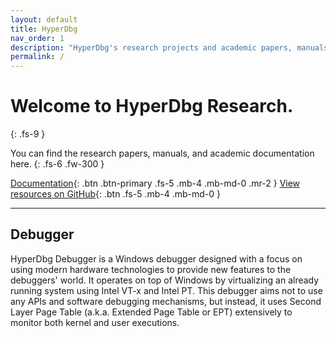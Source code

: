 ```yaml
---
layout: default
title: HyperDbg
nav_order: 1
description: "HyperDbg's research projects and academic papers, manuals, documents."
permalink: /
---
```


# Welcome to HyperDbg Research.
{: .fs-9 }

You can find the research papers, manuals, and academic documentation here.
{: .fs-6 .fw-300 }

[Documentation](https://docs.hyperdbg.org){: .btn .btn-primary .fs-5 .mb-4 .mb-md-0 .mr-2 } [View resources on GitHub](https://github.com/HyperDbg/awesome){: .btn .fs-5 .mb-4 .mb-md-0 }

---

## Debugger

HyperDbg Debugger is a Windows debugger designed with a focus on using modern hardware technologies to provide new features to the debuggers' world. It operates on top of Windows by virtualizing an already running system using Intel VT-x and Intel PT. This debugger aims not to use any APIs and software debugging mechanisms, but instead, it uses Second Layer Page Table (a.k.a. Extended Page Table or EPT) extensively to monitor both kernel and user executions.
